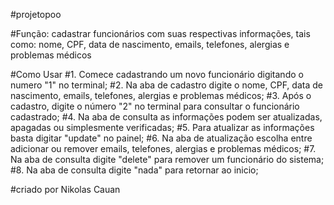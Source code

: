 #projetopoo

#Função: cadastrar funcionários com suas respectivas informações, tais como: nome, CPF, data de nascimento, emails, telefones, alergias e problemas médicos

#Como Usar
#1. Comece cadastrando um novo funcionário digitando o numero "1" no terminal;
#2. Na aba de cadastro digite o nome, CPF, data de nascimento, emails, telefones, alergias e problemas médicos;
#3. Após o cadastro, digite o número "2" no terminal para consultar o funcionário cadastrado;
#4. Na aba de consulta as informações podem ser atualizadas, apagadas ou simplesmente verificadas;
#5. Para atualizar as informações basta digitar "update" no painel;
#6. Na aba de atualização escolha entre adicionar ou remover emails, telefones, alergias e problemas médicos;
#7. Na aba de consulta digite "delete" para remover um funcionário do sistema;
#8. Na aba de consulta digite "nada" para retornar ao inicio;


#criado por
Nikolas Cauan
